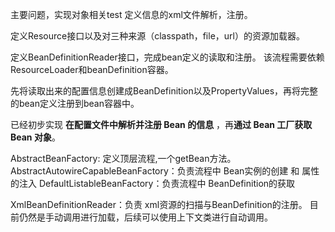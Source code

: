 
主要问题，实现对象相关test
定义信息的xml文件解析，注册。

定义Resource接口以及对三种来源（classpath，file，url）的资源加载器。

定义BeanDefinitionReader接口，完成bean定义的读取和注册。
该流程需要依赖ResourceLoader和beanDefinition容器。

先将读取出来的配置信息创建成BeanDefinition以及PropertyValues，再将完整的bean定义注册到bean容器中。

已经初步实现 <b>在配置文件中解析并注册 Bean 的信息</b> ，再<b>通过 Bean 工厂获取 Bean 对象</b>。


AbstractBeanFactory: 定义顶层流程,一个getBean方法。
AbstractAutowireCapableBeanFactory：负责流程中 Bean实例的创建 和 属性的注入
DefaultListableBeanFactory：负责流程中 BeanDefinition的获取

XmlBeanDefinitionReader：负责 xml资源的扫描与BeanDefinition的注册。
目前仍然是手动调用进行加载，后续可以使用上下文类进行自动调用。
